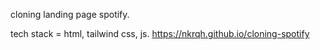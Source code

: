 cloning landing page spotify.

tech stack = html, tailwind css, js.
https://nkrqh.github.io/cloning-spotify
